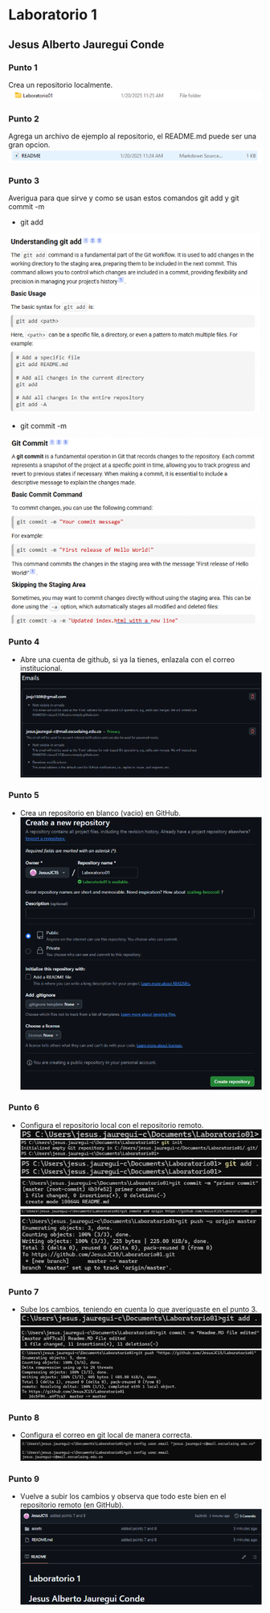 # Laboratorio 1
## Jesus Alberto Jauregui Conde

### Punto 1
Crea un repositorio localmente.
![](/assets/1.png)

### Punto 2
Agrega un archivo de ejemplo al repositorio, el README.md puede ser una gran opcion.
![](/assets/2.png)

### Punto 3
Averigua para que sirve y como se usan estos comandos git add y git commit -m
- git add

![](/assets/3.1.png)
- git commit -m

![](/assets/3.2.png)

### Punto 4
- Abre una cuenta de github, si ya la tienes, enlazala con el correo institucional.
![](/assets/4.png)

### Punto 5
- Crea un repositorio en blanco (vacio) en GitHub.
![](/assets/5.png)

### Punto 6
- Configura el repositorio local con el repositorio remoto.
![](/assets/6.1.png)
![](/assets/6.2.png)
![](/assets/6.3.png)
![](/assets/6.4.png)
![](/assets/6.5.png)
![](/assets/6.6.png)

### Punto 7
- Sube los cambios, teniendo en cuenta lo que averiguaste en el punto 3.
![](/assets/7.1.png)
![](/assets/7.2.png)
![](/assets/7.3.png)

### Punto 8
- Configura el correo en git local de manera correcta.
![](/assets/8.png)

### Punto 9
- Vuelve a subir los cambios y observa que todo este bien en el repositorio remoto (en GitHub).
![](/assets/9.png)